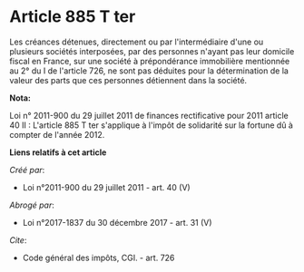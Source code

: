 # Article 885 T ter

Les créances détenues, directement ou par l'intermédiaire d'une ou plusieurs sociétés interposées, par des personnes n'ayant
pas leur domicile fiscal en France, sur une société à prépondérance immobilière mentionnée au 2° du I de l'article 726, ne
sont pas déduites pour la détermination de la valeur des parts que ces personnes détiennent dans la société.

**Nota:**

Loi n° 2011-900 du 29 juillet 2011 de finances rectificative pour 2011 article 40 II : L'article 885 T ter s'applique à
l'impôt de solidarité sur la fortune dû à compter de l'année 2012.

**Liens relatifs à cet article**

_Créé par_:

  - Loi n°2011-900 du 29 juillet 2011 - art. 40 (V)

_Abrogé par_:

  - Loi n°2017-1837 du 30 décembre 2017 - art. 31 (V)

_Cite_:

  - Code général des impôts, CGI. - art. 726
